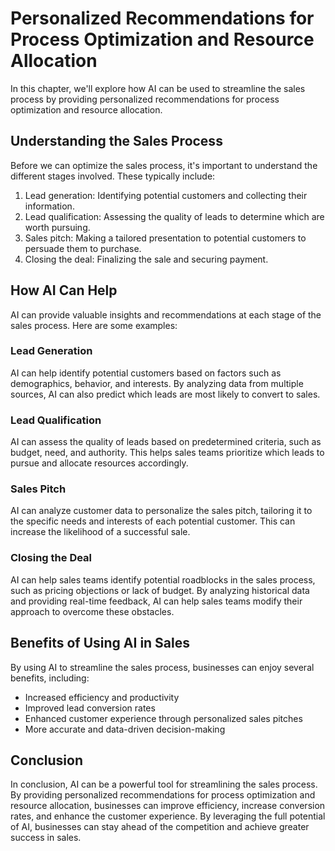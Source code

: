 Personalized Recommendations for Process Optimization and Resource Allocation
================================================================================================================================

In this chapter, we'll explore how AI can be used to streamline the sales process by providing personalized recommendations for process optimization and resource allocation.

Understanding the Sales Process
-------------------------------

Before we can optimize the sales process, it's important to understand the different stages involved. These typically include:

1. Lead generation: Identifying potential customers and collecting their information.
2. Lead qualification: Assessing the quality of leads to determine which are worth pursuing.
3. Sales pitch: Making a tailored presentation to potential customers to persuade them to purchase.
4. Closing the deal: Finalizing the sale and securing payment.

How AI Can Help
---------------

AI can provide valuable insights and recommendations at each stage of the sales process. Here are some examples:

### Lead Generation

AI can help identify potential customers based on factors such as demographics, behavior, and interests. By analyzing data from multiple sources, AI can also predict which leads are most likely to convert to sales.

### Lead Qualification

AI can assess the quality of leads based on predetermined criteria, such as budget, need, and authority. This helps sales teams prioritize which leads to pursue and allocate resources accordingly.

### Sales Pitch

AI can analyze customer data to personalize the sales pitch, tailoring it to the specific needs and interests of each potential customer. This can increase the likelihood of a successful sale.

### Closing the Deal

AI can help sales teams identify potential roadblocks in the sales process, such as pricing objections or lack of budget. By analyzing historical data and providing real-time feedback, AI can help sales teams modify their approach to overcome these obstacles.

Benefits of Using AI in Sales
-----------------------------

By using AI to streamline the sales process, businesses can enjoy several benefits, including:

* Increased efficiency and productivity
* Improved lead conversion rates
* Enhanced customer experience through personalized sales pitches
* More accurate and data-driven decision-making

Conclusion
----------

In conclusion, AI can be a powerful tool for streamlining the sales process. By providing personalized recommendations for process optimization and resource allocation, businesses can improve efficiency, increase conversion rates, and enhance the customer experience. By leveraging the full potential of AI, businesses can stay ahead of the competition and achieve greater success in sales.
